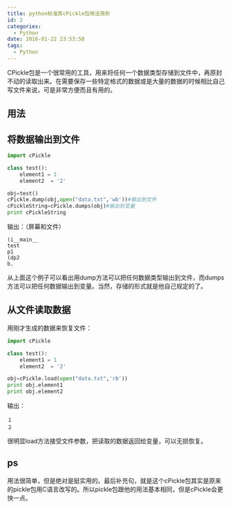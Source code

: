 ```yaml
---
title: python标准库cPickle包用法简析
id: 2
categories:
  - Python
date: 2016-01-22 23:53:50
tags:
  - Python
---
```


CPickle包是一个很常用的工具，用来将任何一个数据类型存储到文件中，再原封不动的读取出来。在需要保存一些特定格式的数据或是大量的数据的时候相比自己写文件来说，可是非常方便而且有用的。

## 用法

## 将数据输出到文件

```python
import cPickle

class test():
    element1 = 1
    element2  = '2'

obj=test()
cPickle.dump(obj,open("data.txt",'wb'))#输出到文件
cPickleString=cPickle.dumps(obj)#输出到变量
print cPickleString
```
输出：（屏幕和文件）
```
(i__main__
test
p1
(dp2
b.
```
从上面这个例子可以看出用dump方法可以把任何数据类型输出到文件，而dumps方法可以把任何数据输出到变量。当然，存储的形式就是他自己规定的了。

## 从文件读取数据

用刚才生成的数据来恢复文件：
```python
import cPickle

class test():
    element1 = 1
    element2  = '2'

obj=cPickle.load(open("data.txt",'rb'))
print obj.element1
print obj.element2
```
输出：
```
１
２
```
很明显load方法接受文件参数，把读取的数据返回给变量，可以无损恢复。

## ps

用法很简单，但是绝对是挺实用的。最后补充句，就是这个cPickle包其实是原来的pickle包用C语言改写的。所以pickle包跟他的用法基本相同，但是cPickle会更快一点。
